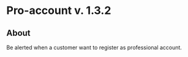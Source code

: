 # Pro-account v. 1.3.2

## About

Be alerted when a customer want to register as professional account.